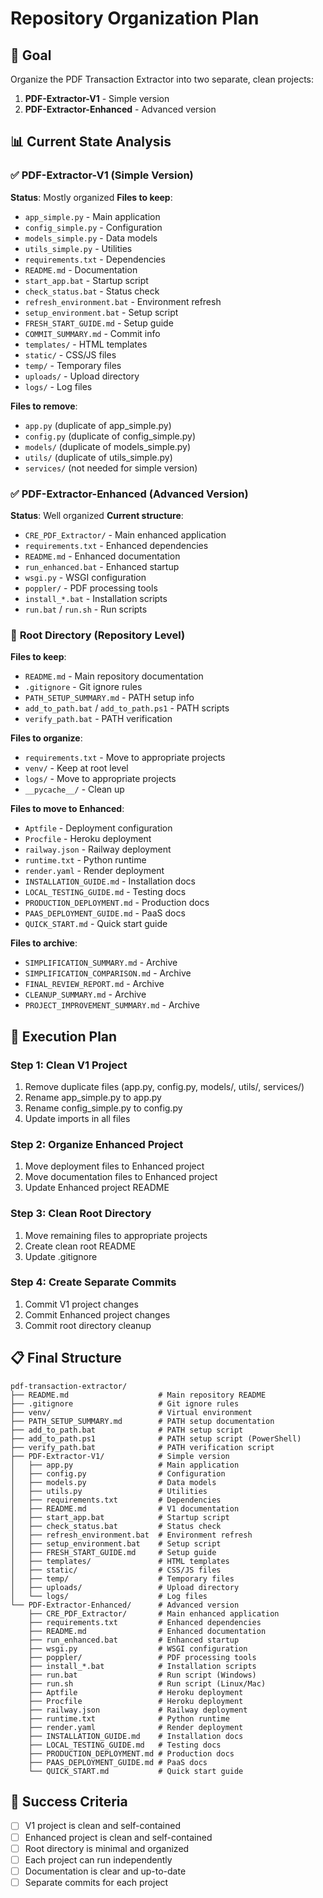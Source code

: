 # Repository Organization Plan

## 🎯 **Goal**
Organize the PDF Transaction Extractor into two separate, clean projects:
1. **PDF-Extractor-V1** - Simple version
2. **PDF-Extractor-Enhanced** - Advanced version

## 📊 **Current State Analysis**

### ✅ **PDF-Extractor-V1 (Simple Version)**
**Status**: Mostly organized
**Files to keep**:
- `app_simple.py` - Main application
- `config_simple.py` - Configuration
- `models_simple.py` - Data models
- `utils_simple.py` - Utilities
- `requirements.txt` - Dependencies
- `README.md` - Documentation
- `start_app.bat` - Startup script
- `check_status.bat` - Status check
- `refresh_environment.bat` - Environment refresh
- `setup_environment.bat` - Setup script
- `FRESH_START_GUIDE.md` - Setup guide
- `COMMIT_SUMMARY.md` - Commit info
- `templates/` - HTML templates
- `static/` - CSS/JS files
- `temp/` - Temporary files
- `uploads/` - Upload directory
- `logs/` - Log files

**Files to remove**:
- `app.py` (duplicate of app_simple.py)
- `config.py` (duplicate of config_simple.py)
- `models/` (duplicate of models_simple.py)
- `utils/` (duplicate of utils_simple.py)
- `services/` (not needed for simple version)

### ✅ **PDF-Extractor-Enhanced (Advanced Version)**
**Status**: Well organized
**Current structure**:
- `CRE_PDF_Extractor/` - Main enhanced application
- `requirements.txt` - Enhanced dependencies
- `README.md` - Enhanced documentation
- `run_enhanced.bat` - Enhanced startup
- `wsgi.py` - WSGI configuration
- `poppler/` - PDF processing tools
- `install_*.bat` - Installation scripts
- `run.bat` / `run.sh` - Run scripts

### 📁 **Root Directory (Repository Level)**
**Files to keep**:
- `README.md` - Main repository documentation
- `.gitignore` - Git ignore rules
- `PATH_SETUP_SUMMARY.md` - PATH setup info
- `add_to_path.bat` / `add_to_path.ps1` - PATH scripts
- `verify_path.bat` - PATH verification

**Files to organize**:
- `requirements.txt` - Move to appropriate projects
- `venv/` - Keep at root level
- `logs/` - Move to appropriate projects
- `__pycache__/` - Clean up

**Files to move to Enhanced**:
- `Aptfile` - Deployment configuration
- `Procfile` - Heroku deployment
- `railway.json` - Railway deployment
- `runtime.txt` - Python runtime
- `render.yaml` - Render deployment
- `INSTALLATION_GUIDE.md` - Installation docs
- `LOCAL_TESTING_GUIDE.md` - Testing docs
- `PRODUCTION_DEPLOYMENT.md` - Production docs
- `PAAS_DEPLOYMENT_GUIDE.md` - PaaS docs
- `QUICK_START.md` - Quick start guide

**Files to archive**:
- `SIMPLIFICATION_SUMMARY.md` - Archive
- `SIMPLIFICATION_COMPARISON.md` - Archive
- `FINAL_REVIEW_REPORT.md` - Archive
- `CLEANUP_SUMMARY.md` - Archive
- `PROJECT_IMPROVEMENT_SUMMARY.md` - Archive

## 🚀 **Execution Plan**

### Step 1: Clean V1 Project
1. Remove duplicate files (app.py, config.py, models/, utils/, services/)
2. Rename app_simple.py to app.py
3. Rename config_simple.py to config.py
4. Update imports in all files

### Step 2: Organize Enhanced Project
1. Move deployment files to Enhanced project
2. Move documentation files to Enhanced project
3. Update Enhanced project README

### Step 3: Clean Root Directory
1. Move remaining files to appropriate projects
2. Create clean root README
3. Update .gitignore

### Step 4: Create Separate Commits
1. Commit V1 project changes
2. Commit Enhanced project changes
3. Commit root directory cleanup

## 📋 **Final Structure**

```
pdf-transaction-extractor/
├── README.md                    # Main repository README
├── .gitignore                   # Git ignore rules
├── venv/                        # Virtual environment
├── PATH_SETUP_SUMMARY.md        # PATH setup documentation
├── add_to_path.bat              # PATH setup script
├── add_to_path.ps1              # PATH setup script (PowerShell)
├── verify_path.bat              # PATH verification script
├── PDF-Extractor-V1/            # Simple version
│   ├── app.py                   # Main application
│   ├── config.py                # Configuration
│   ├── models.py                # Data models
│   ├── utils.py                 # Utilities
│   ├── requirements.txt         # Dependencies
│   ├── README.md                # V1 documentation
│   ├── start_app.bat            # Startup script
│   ├── check_status.bat         # Status check
│   ├── refresh_environment.bat  # Environment refresh
│   ├── setup_environment.bat    # Setup script
│   ├── FRESH_START_GUIDE.md     # Setup guide
│   ├── templates/               # HTML templates
│   ├── static/                  # CSS/JS files
│   ├── temp/                    # Temporary files
│   ├── uploads/                 # Upload directory
│   └── logs/                    # Log files
└── PDF-Extractor-Enhanced/      # Advanced version
    ├── CRE_PDF_Extractor/       # Main enhanced application
    ├── requirements.txt         # Enhanced dependencies
    ├── README.md                # Enhanced documentation
    ├── run_enhanced.bat         # Enhanced startup
    ├── wsgi.py                  # WSGI configuration
    ├── poppler/                 # PDF processing tools
    ├── install_*.bat            # Installation scripts
    ├── run.bat                  # Run script (Windows)
    ├── run.sh                   # Run script (Linux/Mac)
    ├── Aptfile                  # Heroku deployment
    ├── Procfile                 # Heroku deployment
    ├── railway.json             # Railway deployment
    ├── runtime.txt              # Python runtime
    ├── render.yaml              # Render deployment
    ├── INSTALLATION_GUIDE.md    # Installation docs
    ├── LOCAL_TESTING_GUIDE.md   # Testing docs
    ├── PRODUCTION_DEPLOYMENT.md # Production docs
    ├── PAAS_DEPLOYMENT_GUIDE.md # PaaS docs
    └── QUICK_START.md           # Quick start guide
```

## 🎯 **Success Criteria**
- [ ] V1 project is clean and self-contained
- [ ] Enhanced project is clean and self-contained
- [ ] Root directory is minimal and organized
- [ ] Each project can run independently
- [ ] Documentation is clear and up-to-date
- [ ] Separate commits for each project
